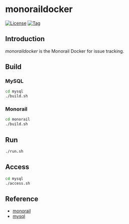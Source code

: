 # monoraildocker

[![License](https://img.shields.io/github/license/craftslab/monoraildocker.svg?color=brightgreen)](https://github.com/craftslab/monoraildocker/blob/main/LICENSE)
[![Tag](https://img.shields.io/github/tag/craftslab/monoraildocker.svg?color=brightgreen)](https://github.com/craftslab/monoraildocker/tags)



## Introduction

*monoraildocker* is the Monorail Docker for issue tracking.



## Build

### MySQL

```bash
cd mysql
./build.sh
```



### Monorail

```bash
cd monorail
./build.sh
```



## Run

```bash
./run.sh
```



## Access

```bash
cd mysql
./access.sh
```



## Reference

- [monorail](https://chromium.googlesource.com/infra/infra/+/refs/heads/main/appengine/monorail/)
- [mysql](https://hub.docker.com/_/mysql)
